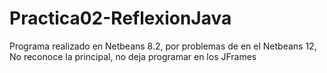 # Practica02-ReflexionJava

Programa realizado en Netbeans 8.2, por problemas de en el Netbeans 12, No reconoce la principal, no deja programar en los JFrames
